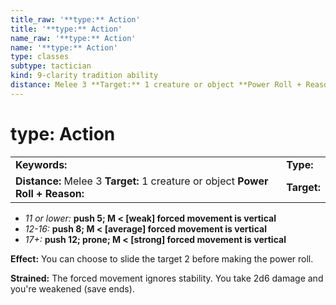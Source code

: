 ```yaml
---
title_raw: '**type:** Action'
title: '**type:** Action'
name_raw: '**type:** Action'
name: '**type:** Action'
type: classes
subtype: tactician
kind: 9-clarity tradition ability
distance: Melee 3 **Target:** 1 creature or object **Power Roll + Reason:**
---
```


# **type:** Action

|                                                                                 |             |
| :------------------------------------------------------------------------------ | :---------- |
| **Keywords:**                                                                   | **Type:**   |
| **Distance:** Melee 3 **Target:** 1 creature or object **Power Roll + Reason:** | **Target:** |

- *11 or lower:* **push 5; M \< \[weak\] forced movement is vertical**
- *12-16:* **push 8; M \< \[average\] forced movement is vertical**
- *17+:* **push 12; prone; M \< \[strong\] forced movement is vertical**

**Effect:** You can choose to slide the target 2 before making the power roll.

**Strained:** The forced movement ignores stability. You take 2d6 damage and you're weakened (save ends).
